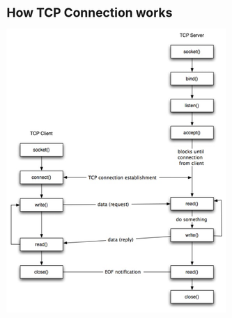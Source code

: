 # How TCP Connection works

![alt text](https://github.com/Mr-S-Mirzoev/TechnoSphere/blob/task3-proto/Dependencies/tcp-connection.jpg)